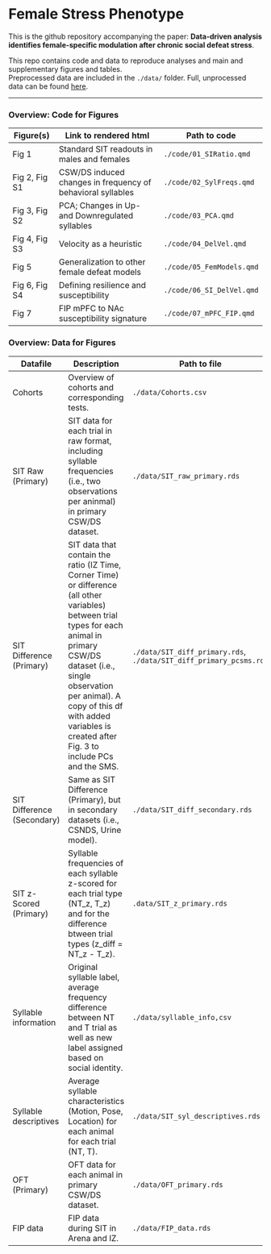 # Female Stress Phenotype

This is the github repository accompanying the paper: **Data-driven analysis identifies female-specific modulation after chronic social defeat stress**.

This repo contains code and data to reproduce analyses and main and supplementary figures and tables.\
Preprocessed data are included in the `./data/` folder. 
Full, unprocessed data can be found [here](https://osf.io/g3brw/).

------------------------------------------------------------------------

### Overview: Code for Figures

| Figure(s)     | Link to rendered html                                       | Path to code              |
|---------------|-------------------------------------------------------------|---------------------------|
| Fig 1         | Standard SIT readouts in males and females                  | `./code/01_SIRatio.qmd`   |
| Fig 2, Fig S1 | CSW/DS induced changes in frequency of behavioral syllables | `./code/02_SylFreqs.qmd`  |
| Fig 3, Fig S2 | PCA; Changes in Up- and Downregulated syllables             | `./code/03_PCA.qmd`       |
| Fig 4, Fig S3 | Velocity as a heuristic                                     | `./code/04_DelVel.qmd`    |
| Fig 5         | Generalization to other female defeat models                | `./code/05_FemModels.qmd` |
| Fig 6, Fig S4 | Defining resilience and susceptibility                      | `./code/06_SI_DelVel.qmd` |
| Fig 7         | FIP mPFC to NAc susceptibility signature                    | `./code/07_mPFC_FIP.qmd`  |

### Overview: Data for Figures

| Datafile | Description | Path to file | Figures | 
|----------|-------------|--------------|---------|
| Cohorts | Overview of cohorts and corresponding tests. | `./data/Cohorts.csv` | |
| SIT Raw (Primary) | SIT data for each trial in raw format, including syllable frequencies (i.e., two observations per aninmal) in primary CSW/DS dataset. |`./data/SIT_raw_primary.rds`| 1,S1,S2,S3 |
| SIT Difference (Primary) | SIT data that contain the ratio (IZ Time, Corner Time) or difference (all other variables) between trial types for each animal in primary CSW/DS dataset (i.e., single observation per animal). A copy of this df with added variables is created after Fig. 3 to include PCs and the SMS. |`./data/SIT_diff_primary.rds`, `./data/SIT_diff_primary_pcsms.rds`| 1,2,3,4,5,6 |
| SIT Difference (Secondary) | Same as SIT Difference (Primary), but in secondary datasets (i.e., CSNDS, Urine model). |`./data/SIT_diff_secondary.rds`| 5,6 |
| SIT z-Scored (Primary) | Syllable frequencies of each syllable z-scored for each trial type (NT_z, T_z) and for the difference btween trial types (z_diff = NT_z - T_z). | `.data/SIT_z_primary.rds` | 2,3,S2 |
| Syllable information | Original syllable label, average frequency difference between NT and T trial as well as new label assigned based on social identity. | `./data/syllable_info,csv` | 3,4,5 |
| Syllable descriptives | Average syllable characteristics (Motion, Pose, Location) for each animal for each trial (NT, T). | `./data/SIT_syl_descriptives.rds` | 4 |
| OFT (Primary) | OFT data for each animal in primary CSW/DS dataset. | `./data/OFT_primary.rds` | S4 |
| FIP data | FIP data during SIT in Arena and IZ. | `./data/FIP_data.rds` | 7 |